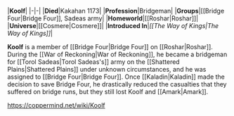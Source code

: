 |**Koolf**|
|-|-|
|**Died**|Kakahan 1173|
|**Profession**|Bridgeman|
|**Groups**|[[Bridge Four\|Bridge Four]], Sadeas army|
|**Homeworld**|[[Roshar\|Roshar]]|
|**Universe**|[[Cosmere\|Cosmere]]|
|**Introduced In**|*[[The Way of Kings\|The Way of Kings]]*|

**Koolf** is a member of [[Bridge Four\|Bridge Four]] on [[Roshar\|Roshar]].
During the [[War of Reckoning\|War of Reckoning]], he became a bridgeman for [[Torol Sadeas\|Torol Sadeas's]] army on the [[Shattered Plains\|Shattered Plains]] under unknown circumstances, and he was assigned to [[Bridge Four\|Bridge Four]]. Once [[Kaladin\|Kaladin]] made the decision to save Bridge Four, he drastically reduced the casualties that they suffered on bridge runs, but they still lost Koolf and [[Amark\|Amark]].



https://coppermind.net/wiki/Koolf